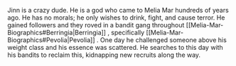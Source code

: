 Jinn is a crazy dude. He is a god who came to Melia Mar hundreds of years ago. He has no morals; he only wishes to drink, fight, and cause terror. He gained followers and they roved in a bandit gang throughout [[Melia-Mar-Biographics#Berringia|Berringia]] , specifically [[Melia-Mar-Biographics#Pevolia|Pevolia]] . One day he challenged someone above his weight class and his essence was scattered. He searches to this day with his bandits to reclaim this, kidnapping new recruits along the way.
